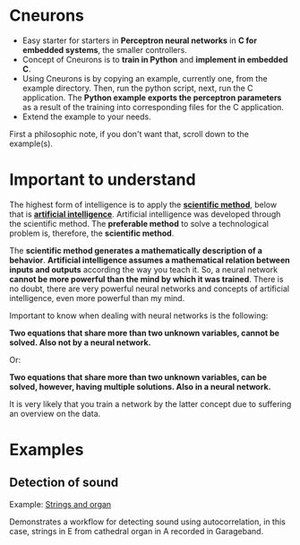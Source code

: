 

# Cneurons

- Easy starter for starters in **Perceptron neural networks** in **C for embedded systems**, the smaller controllers.
- Concept of Cneurons is to **train in Python** and **implement in embedded C**.
- Using Cneurons is by copying an example, currently one, from the example directory. Then, run the python script, next, run the C application. The **Python example exports the perceptron parameters** as a result of the training into corresponding files for the C application.
- Extend the example to your needs.

First a philosophic note, if you don't want that, scroll down to the example(s).

# Important to understand

The highest form of intelligence is to apply the **[scientific method](https://en.wikipedia.org/wiki/Scientific_method)**, below that is **[artificial intelligence](https://en.wikipedia.org/wiki/Artificial_intelligence)**. Artificial intelligence was developed through the scientific method. The **preferable method** to solve a technological problem is, therefore, the **scientific method**.

The **scientific method generates a mathematically description of a behavior**. **Artificial intelligence assumes a mathematical relation between inputs and outputs** according the way you teach it. So, a neural network **cannot be more powerful than the mind by which it was trained**. There is no doubt, there are very powerful neural networks and concepts of artificial intelligence, even more powerful than my mind.

Important to know when dealing with neural networks is the following:

**Two equations that share more than two unknown variables, cannot be solved. Also not by a neural network.**

Or:

**Two equations that share more than two unknown variables, can be solved, however, having multiple solutions. Also in a neural network.**

It is very likely that you train a network by the latter concept due to suffering an overview on the data.

# Examples
## Detection of sound

Example: [Strings and organ](https://github.com/andriesbron/Cneurons/tree/master/examples/stringsandorgan)

Demonstrates a workflow for detecting sound using autocorrelation, in this case, strings in E from cathedral organ in A recorded in Garageband.

